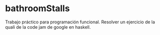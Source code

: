 # bathroomStalls
Trabajo práctico para programación funcional. Resolver un ejercicio de la quali de la code jam de google en haskell.
